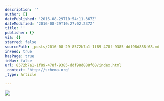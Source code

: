 ```yaml
---
description: ''
author: []
datePublished: '2016-08-29T10:54:11.367Z'
dateModified: '2016-08-29T10:27:02.237Z'
title: ''
publisher: {}
via: {}
starred: false
sourcePath: _posts/2016-08-29-8572b7a1-1f89-478f-9385-ddf98d888f68.md
inFeed: true
hasPage: true
inNav: false
url: 8572b7a1-1f89-478f-9385-ddf98d888f68/index.html
_context: 'http://schema.org'
_type: Article

---
```

![](https://the-grid-user-content.s3-us-west-2.amazonaws.com/62c7d376-b94b-494e-93ee-befddbf56e89.jpg)